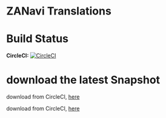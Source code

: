 # ZANavi Translations

Build Status
=
**CircleCI:** [![CircleCI](https://circleci.com/gh/zoff99/zanavi_translations/tree/master.png?style=badge)](https://circleci.com/gh/zoff99/zanavi_translations)


download the latest Snapshot
=
download from CircleCI, [here](https://circleci.com/api/v1/project/zoff99/zanavi_translations/latest/artifacts/0/$CIRCLE_ARTIFACTS/navit_orig.translations.zip?filter=successful&branch=master)

download from CircleCI, [here](https://circleci.com/api/v1/project/zoff99/zanavi_translations/latest/artifacts/0/$CIRCLE_ARTIFACTS/zanavi.translations.zip?filter=successful&branch=master)

